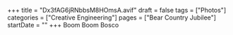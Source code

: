 +++
title = "Dx3fAG6jRNbbsM8HOmsA.avif"
draft = false
tags = ["Photos"]
categories = ["Creative Engineering"]
pages = ["Bear Country Jubilee"]
startDate = ""
+++
Boom Boom Bosco
